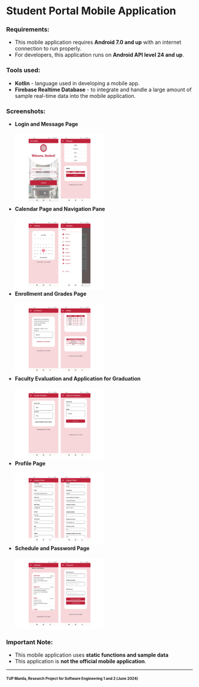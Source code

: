 # Student Portal Mobile Application


### Requirements:
<ul>
  <li>This mobile application requires <b>Android 7.0 and up</b> with an internet connection to run properly.</li>
  <li>For developers, this application runs on <b>Android API level 24 and up</b>.</li>
</ul>

### Tools used:
<ul>
  <li><b>Kotlin</b> - language used in developing a mobile app.</li>
  <li><b>Firebase Realtime Database</b> - to integrate and handle a large amount of sample real-time data into the mobile application.</li>
</ul>

### Screenshots:
<ul>
  <li>
    <b>Login and Message Page</b><br><br>
    <img src="https://github.com/hanmarine/sp-mobile-prototype/blob/main/screenshots/loginmessage.png" style="width:50%;">
  </li>
  <li>
    <b>Calendar Page and Navigation Pane</b><br><br>
     <img src="https://github.com/hanmarine/sp-mobile-prototype/blob/main/screenshots/calendarpane.png" style="width:50%;">
  </li>
  <li>
    <b>Enrollment and Grades Page</b><br><br>
    <img src="https://github.com/hanmarine/sp-mobile-prototype/blob/main/screenshots/enrollmentgrades.png" style="width:50%;">
  </li>
  <li>
    <b>Faculty Evaluation and Application for Graduation</b><br><br>
    <img src="https://github.com/hanmarine/sp-mobile-prototype/blob/main/screenshots/evalgrad.png" style="width:50%;">
  </li>
  <li>
    <b>Profile Page</b><br><br>
    <img src="https://github.com/hanmarine/sp-mobile-prototype/blob/main/screenshots/profiles.png" style="width:50%;">
  </li>
  <li>
    <b>Schedule and Password Page</b><br><br>
    <img src="https://github.com/hanmarine/sp-mobile-prototype/blob/main/screenshots/schedpass.png" style="width:50%;">
  </li>
</ul>

### Important Note:
<ul>
  <li>This mobile application uses <b>static functions and sample data</b></li>
  <li>This application is <b>not the official mobile application</b>.</li>
</ul>

---

<sub><sup>**TUP Manila, Research Project for Software Engineering 1 and 2 (June 2024)**</sup></sub>
